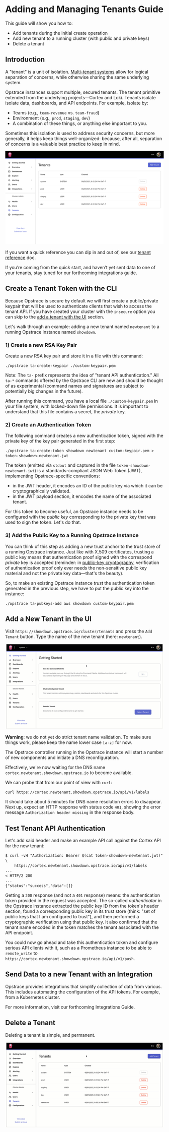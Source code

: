 # Adding and Managing Tenants Guide

This guide will show you how to:

* Add tenants during the initial create operation
* Add new tenant to a running cluster (with public and private keys)
* Delete a tenant

## Introduction

A "tenant" is a unit of isolation.
[Multi-tenant systems](https://en.wikipedia.org/wiki/Multitenancy) allow for logical separation of concerns, while otherwise sharing the same underlying system.

Opstrace instances support multiple, secured tenants.
The tenant primitive extended from the underlying projects—Cortex and Loki.
Tenants isolate isolate data, dashboards, and API endpoints.
For example, isolate by:

* Teams (e.g., `team-revenue` vs. `team-fraud`)
* Environment (e.g., `prod`, `staging`, `dev`)
* A combination of these things, or anything else important to you.

Sometimes this isolation is used to address security concerns, but more generally, it helps keep things well-organized: because, after all, separation of concerns is a valuable best practice to keep in mind.

![tenant overview page](../../assets/tenants-guide-overview-1.png)

If you want a quick reference you can dip in and out of, see our [tenant reference](../../references/tenants.md) doc.

If you’re coming from the quick start, and haven’t yet sent data to one of your tenants, stay tuned for our forthcoming integrations guide.

## Create a Tenant Token with the CLI

Because Opstrace is secure by default we will first create a public/private keypair that will be used to authenticate clients that wish to access the tenant API.
If you have created your cluster with the `insecure` option you can skip to the [add a tenant with the UI](adding-and-managing-tenants.md#add-a-new-tenant-with-the-ui) section.

Let's walk through an example:  adding a new tenant named `newtenant` to a running Opstrace instance named `showdown`.

### 1) Create a new RSA Key Pair

Create a new RSA key pair and store it in a file with this command:

```text
./opstrace ta-create-keypair ./custom-keypair.pem
```

Note: The `ta-` prefix represents the idea of "tenant API authentication." All
`ta-*` commands offered by the Opstrace CLI are new and should be thought of as
experimental (command names and signatures are subject to potentially big
changes in the future).

After running this command, you have a local file `./custom-keypair.pem` in your
file system, with locked-down file permissions.
It is important to understand
that this file contains a secret, the _private_ key.

### 2) Create an Authentication Token

The following command creates a new authentication token, signed with the
private key of the key pair generated in the first step:

```text
./opstrace ta-create-token showdown newtenant custom-keypair.pem > token-showdown-newtenant.jwt
```

The token (emitted via `stdout` and captured in the file
`token-showdown-newtenant.jwt`) is a standards-compliant JSON Web Token (JWT),
implementing Opstrace-specific conventions:

* in the JWT header, it encodes an ID of the public key via which it can be
  cryptographically validated.
* in the JWT payload section, it encodes the name of the associated tenant.

For this token to become useful, an Opstrace instance needs to be configured
with the _public key_ corresponding to the private key that was used to sign the
token.
Let's do that.

### 3) Add the Public Key to a Running Opstrace Instance

You can think of this step as adding a new trust anchor to the trust store of a
running Opstrace instance.
Just like with X.509 certificates, trusting a public
key means that authentication proof signed with the correspond _private_ key is
accepted (reminder: in
[public-key cryptography](https://en.wikipedia.org/wiki/Public-key_cryptography),
verification of authentication proof only ever needs the non-sensitive public
key material and not the private key data—that's the beauty).

So, to make an existing Opstrace instance _trust_ the authentication token
generated in the previous step, we have to put the public key into the instance:

```text
./opstrace ta-pubkeys-add aws showdown custom-keypair.pem
```

## Add a New Tenant in the UI

Visit `https://showdown.opstrace.io/cluster/tenants` and press the `Add Tenant` button.
Type the name of the new tenant (here: `newtenant`).

![add tenant gif](../../assets/tenants-guide-add.gif)

**Warning**: we do not yet do strict tenant name validation.
To make sure things
work, please keep the name lower case `[a-z]` for now.

The Opstrace controller running in the Opstrace instance will start a number of new components and initiate a DNS reconfiguration.

Effectively, we're now waiting for the DNS name
`cortex.newtenant.showdown.opstrace.io` to become available.

We can probe that from our point of view with `curl`:

```text
curl https://cortex.newtenant.showdown.opstrace.io/api/v1/labels
```

It should take about 5 minutes for DNS name resolution errors to disappear.
Next
up, expect an HTTP response with status code `401`, showing the error message
`Authorization header missing` in the response body.

## Test Tenant API Authentication

Let's add said header and make an example API call against the Cortex API for
the new tenant:

```text
$ curl -vH "Authorization: Bearer $(cat token-showdown-newtenant.jwt)" \
    https://cortex.newtenant.showdown.opstrace.io/api/v1/labels
...
< HTTP/2 200
...
{"status":"success","data":[]}
```

Getting a `200` response (and not a `401` response) means: the authentication
token provided in the request was accepted.
The so-called _authenticator_ in the
Opstrace instance extracted the public key ID from the token's header section,
found a corresponding public key in its trust store (think: "set of public keys
that I am configured to trust"), and then performed a cryptographic verification
using that public key.
It also confirmed that the tenant name encoded in the
token matches the tenant associated with the API endpoint.

You could now go ahead and take this authentication token and configure serious
API clients with it, such as a Prometheus instance to be able to `remote_write`
to `https://cortex.newtenant.showdown.opstrace.io/api/v1/push`.

## Send Data to a new Tenant with an Integration

Opstrace provides integrations that simplify collection of data from various.
This includes automating the configuration of the API tokens.
For example, from a Kubernetes cluster.

For more information, visit our forthcoming Integrations Guide.

## Delete a Tenant

Deleting a tenant is simple, and permanent.

![deleting a tenant gif](../../assets/tenants-guide-delete.gif)
